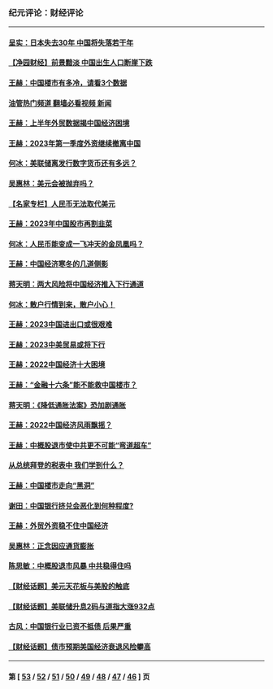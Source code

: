 ### 纪元评论：财经评论
---
#### [呈实：日本失去30年 中国将失落若干年](../../pages/nsc1026/n14078260.md?10100330) 
#### [【净园财经】前景黯淡 中国出生人口断崖下跌](../../pages/nsc1026/n14049754.md?10100330) 
#### [王赫：中国楼市有多冷，请看3个数据](../../pages/nsc1026/n14046129.md?10100330) 
#### [油管热门频道 翻墙必看视频 新闻](ok?10100330)
#### [王赫：上半年外贸数据揭中国经济困境](../../pages/nsc1026/n14034198.md?10100330) 
#### [王赫：2023年第一季度外资继续撤离中国](../../pages/nsc1026/n13988870.md?10100330) 
#### [何冰：美联储离发行数字货币还有多远？](../../pages/nsc1026/n13986109.md?10100330) 
#### [吴惠林：美元会被抛弃吗？](../../pages/nsc1026/n13984087.md?10100330) 
#### [【名家专栏】人民币无法取代美元](../../pages/nsc1026/n13974270.md?10100330) 
#### [王赫：2023年中国股市再割韭菜](../../pages/nsc1026/n13965334.md?10100330) 
#### [何冰：人民币能变成一飞冲天的金凤凰吗？](../../pages/nsc1026/n13964999.md?10100330) 
#### [王赫：中国经济寒冬的几道侧影](../../pages/nsc1026/n13932953.md?10100330) 
#### [蒋天明：两大风险将中国经济推入下行通道](../../pages/nsc1026/n13929820.md?10100330) 
#### [何冰：散户行情到来，散户小心！](../../pages/nsc1026/n13928308.md?10100330) 
#### [王赫：2023中国进出口或很艰难](../../pages/nsc1026/n13911515.md?10100330) 
#### [王赫：2023中美贸易或将下行](../../pages/nsc1026/n13899005.md?10100330) 
#### [王赫：2022中国经济十大困境](../../pages/nsc1026/n13883766.md?10100330) 
#### [王赫：“金融十六条”能不能救中国楼市？](../../pages/nsc1026/n13868431.md?10100330) 
#### [蒋天明：《降低通胀法案》恐加剧通胀](../../pages/nsc1026/n13806996.md?10100330) 
#### [王赫：2022中国经济风雨飘摇？](../../pages/nsc1026/n13803207.md?10100330) 
#### [王赫：中概股退市使中共更不可能“弯道超车”](../../pages/nsc1026/n13802858.md?10100330) 
#### [从总统拜登的税表中 我们学到什么？](../../pages/nsc1026/n13773081.md?10100330) 
#### [王赫：中国楼市走向“黑洞”](../../pages/nsc1026/n13770647.md?10100330) 
#### [谢田：中国银行挤兑会恶化到何种程度?](../../pages/nsc1026/n13766965.md?10100330) 
#### [王赫：外贸外资稳不住中国经济](../../pages/nsc1026/n13753933.md?10100330) 
#### [吴惠林：正念因应通货膨胀](../../pages/nsc1026/n13750350.md?10100330) 
#### [陈思敏：中概股退市风暴 中共稳得住吗](../../pages/nsc1026/n13738978.md?10100330) 
#### [【财经话题】美元天花板与美股的触底](../../pages/nsc1026/n13736495.md?10100330) 
#### [【财经话题】美联储升息2码与道指大涨932点](../../pages/nsc1026/n13727377.md?10100330) 
#### [古风：中国银行业已资不抵债 后果严重](../../pages/nsc1026/n13726111.md?10100330) 
#### [【财经话题】债市预期美国经济衰退风险攀高](../../pages/nsc1026/n13698043.md?10100330) 

---
#### 第 [ [53](./53.md?10100330) / [52](./52.md?10100330) / [51](./51.md?10100330) / [50](./50.md?10100330) / [49](./49.md?10100330) / [48](./48.md?10100330) / [47](./47.md?10100330) / [46](./46.md?10100330) ] 页
